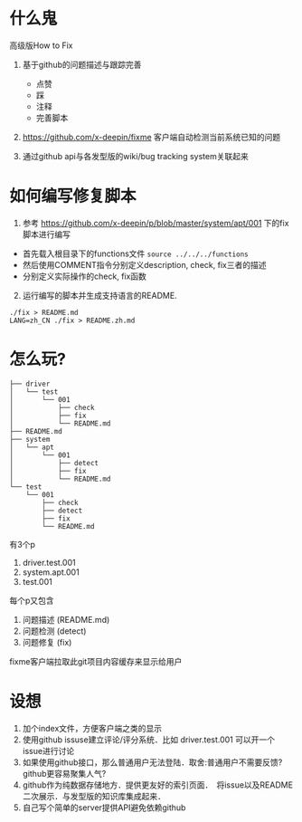 # 什么鬼
高级版How to Fix
1. 基于github的问题描述与跟踪完善
   - 点赞
   - 踩
   - 注释
   - 完善脚本

2. https://github.com/x-deepin/fixme 客户端自动检测当前系统已知的问题

3. 通过github api与各发型版的wiki/bug tracking system关联起来

# 如何编写修复脚本
1. 参考 https://github.com/x-deepin/p/blob/master/system/apt/001 下的fix脚本进行编写
  - 首先载入根目录下的functions文件
    ``` source ../../../functions ```
  - 然后使用COMMENT指令分别定义description, check, fix三者的描述
  - 分别定义实际操作的check, fix函数
2. 运行编写的脚本并生成支持语言的README.
```
./fix > README.md
LANG=zh_CN ./fix > README.zh.md
```

# 怎么玩?
```
├── driver
│   └── test
│       └── 001
│           ├── check
│           ├── fix
│           └── README.md
├── README.md
├── system
│   └── apt
│       └── 001
│           ├── detect
│           ├── fix
│           └── README.md
└── test
    └── 001
        ├── check
        ├── detect
        ├── fix
        └── README.md
```
有3个p
1. driver.test.001
2. system.apt.001
3. test.001

每个p又包含
1. 问题描述 (README.md)
2. 问题检测 (detect)
3. 问题修复 (fix)

fixme客户端拉取此git项目内容缓存来显示给用户

# 设想
1. 加个index文件，方便客户端之类的显示
2. 使用github issuse建立评论/评分系统．比如 driver.test.001 可以开一个issue进行讨论
3. 如果使用github接口，那么普通用户无法登陆．取舍:普通用户不需要反馈? github更容易聚集人气?
4. github作为纯数据存储地方．提供更友好的索引页面．　将issue以及README二次展示．与发型版的知识库集成起来．
5. 自己写个简单的server提供API避免依赖github

